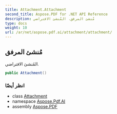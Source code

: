 ```yaml
---
title: Attachment.Attachment
second_title: Aspose.PDF for .NET API Reference
description: مُنشئ المرفق. المُنشئ الافتراضي
type: docs
weight: 10
url: /ar/net/aspose.pdf.ai/attachment/attachment/
---
```

## مُنشئ المرفق

المُنشئ الافتراضي.

```csharp
public Attachment()
```

### انظر أيضًا

* class [Attachment](../)
* namespace [Aspose.Pdf.AI](../../../aspose.pdf.ai/)
* assembly [Aspose.PDF](../../../)